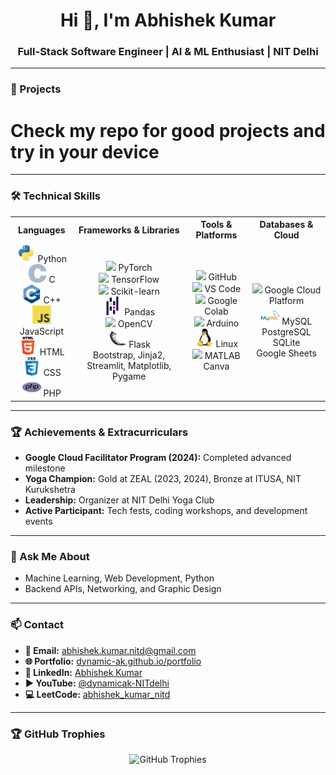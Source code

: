 <h1 align="center">Hi 👋, I'm Abhishek Kumar</h1>
<h3 align="center">Full-Stack Software Engineer | AI & ML Enthusiast | NIT Delhi</h3>

---

### 🚀 Projects
<h1> Check my repo for good projects and try in your device </h1>

---

### 🛠️ Technical Skills

<table align="center">
  <tr>
    <th>Languages</th>
    <th>Frameworks & Libraries</th>
    <th>Tools & Platforms</th>
    <th>Databases & Cloud</th>
  </tr>
  <tr>
    <td align="center">
      <img src="https://raw.githubusercontent.com/devicons/devicon/master/icons/python/python-original.svg" width="30"/> Python<br>
      <img src="https://raw.githubusercontent.com/devicons/devicon/master/icons/c/c-original.svg" width="30"/> C<br>
      <img src="https://raw.githubusercontent.com/devicons/devicon/master/icons/cplusplus/cplusplus-original.svg" width="30"/> C++<br>
      <img src="https://raw.githubusercontent.com/devicons/devicon/master/icons/javascript/javascript-original.svg" width="30"/> JavaScript<br>
      <img src="https://raw.githubusercontent.com/devicons/devicon/master/icons/html5/html5-original-wordmark.svg" width="30"/> HTML<br>
      <img src="https://raw.githubusercontent.com/devicons/devicon/master/icons/css3/css3-original-wordmark.svg" width="30"/> CSS<br>
      <img src="https://raw.githubusercontent.com/devicons/devicon/master/icons/php/php-original.svg" width="30"/> PHP
    </td>
    <td align="center">
      <img src="https://www.vectorlogo.zone/logos/pytorch/pytorch-icon.svg" width="30"/> PyTorch<br>
      <img src="https://www.vectorlogo.zone/logos/tensorflow/tensorflow-icon.svg" width="30"/> TensorFlow<br>
      <img src="https://upload.wikimedia.org/wikipedia/commons/0/05/Scikit_learn_logo_small.svg" width="30"/> Scikit-learn<br>
      <img src="https://raw.githubusercontent.com/devicons/devicon/master/icons/pandas/pandas-original.svg" width="30"/> Pandas<br>
      <img src="https://www.vectorlogo.zone/logos/opencv/opencv-icon.svg" width="30"/> OpenCV<br>
      <img src="https://raw.githubusercontent.com/devicons/devicon/master/icons/flask/flask-original.svg" width="30"/> Flask<br>
      Bootstrap, Jinja2, Streamlit, Matplotlib, Pygame
    </td>
    <td align="center">
      <img src="https://github.githubassets.com/images/modules/logos_page/GitHub-Mark.png" width="30"/> GitHub<br>
      <img src="https://code.visualstudio.com/assets/images/code-stable.png" width="30"/> VS Code<br>
      <img src="https://upload.wikimedia.org/wikipedia/commons/thumb/d/d0/Google_Colaboratory_SVG_Logo.svg/2560px-Google_Colaboratory_SVG_Logo.svg.png" width="30"/> Google Colab<br>
      <img src="https://cdn.worldvectorlogo.com/logos/arduino-1.svg" width="30"/> Arduino<br>
      <img src="https://raw.githubusercontent.com/devicons/devicon/master/icons/linux/linux-original.svg" width="30"/> Linux<br>
      <img src="https://upload.wikimedia.org/wikipedia/commons/2/21/Matlab_Logo.png" width="30"/> MATLAB<br>
      Canva
    </td>
    <td align="center">
      <img src="https://www.vectorlogo.zone/logos/google_cloud/google_cloud-icon.svg" width="30"/> Google Cloud Platform<br>
      <img src="https://raw.githubusercontent.com/devicons/devicon/master/icons/mysql/mysql-original-wordmark.svg" width="30"/> MySQL<br>
      PostgreSQL<br>
      SQLite<br>
      Google Sheets
    </td>
  </tr>
</table>

---

### 🏆 Achievements & Extracurriculars

- **Google Cloud Facilitator Program (2024):** Completed advanced milestone  
- **Yoga Champion:** Gold at ZEAL (2023, 2024), Bronze at ITUSA, NIT Kurukshetra  
- **Leadership:** Organizer at NIT Delhi Yoga Club  
- **Active Participant:** Tech fests, coding workshops, and development events

---

### 💬 Ask Me About

- Machine Learning, Web Development, Python  
- Backend APIs, Networking, and Graphic Design  

---

### 📫 Contact

- **📧 Email:** [abhishek.kumar.nitd@gmail.com](mailto:abhishek.kumar.nitd@gmail.com)  
- **🌐 Portfolio:** [dynamic-ak.github.io/portfolio](https://dynamic-ak.github.io/portfolio)  
- **🔗 LinkedIn:** [Abhishek Kumar](https://www.linkedin.com/in/abhishek-kumar-nit-d)  
- **▶️ YouTube:** [@dynamicak-NITdelhi](https://www.youtube.com/@dynamicak-NITdelhi)  
- **💻 LeetCode:** [abhishek_kumar_nitd](https://leetcode.com/abhishek_kumar_nitd)

---

### 🏆 GitHub Trophies

<p align="center">
  <img src="https://github-profile-trophy.vercel.app/?username=dynamic-ak&theme=onedark&row=1&column=7" alt="GitHub Trophies"/>
</p>
